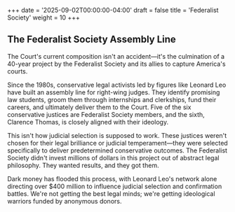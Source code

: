 +++
date = '2025-09-02T00:00:00-04:00'
draft = false
title = 'Federalist Society'
weight = 10
+++

## The Federalist Society Assembly Line

The Court's current composition isn't an accident—it's the culmination of a 40-year project by the Federalist Society and its allies to capture America's courts.

<!--more-->

Since the 1980s, conservative legal activists led by figures like Leonard Leo have built an assembly line for right-wing judges. They identify promising law students, groom them through internships and clerkships, fund their careers, and ultimately deliver them to the Court. Five of the six conservative justices are Federalist Society members, and the sixth, Clarence Thomas, is closely aligned with their ideology.

This isn't how judicial selection is supposed to work. These justices weren't chosen for their legal brilliance or judicial temperament—they were selected specifically to deliver predetermined conservative outcomes. The Federalist Society didn't invest millions of dollars in this project out of abstract legal philosophy. They wanted results, and they got them.

Dark money has flooded this process, with Leonard Leo's network alone directing over $400 million to influence judicial selection and confirmation battles. We're not getting the best legal minds; we're getting ideological warriors funded by anonymous donors.

